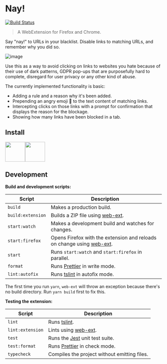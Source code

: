 # Nay!

[![Build Status](https://travis-ci.org/brainlessdeveloper/nay.svg?branch=master)](https://travis-ci.org/brainlessdeveloper/nay)

> A WebExtension for Firefox and Chrome.

Say "nay!" to URLs in your blacklist. Disable links to matching URLs, and remember why you did so.

![image](https://user-images.githubusercontent.com/16181067/62499349-a299ef80-b7e2-11e9-9f95-3e915f2c57a6.png)

Use this as a way to avoid clicking on links to websites you hate because of their use of dark patterns, GDPR pop-ups that are purposefully hard to complete, disregard for user privacy or any other kind of abuse.

The currently implemented functionality is basic:

- Adding a rule and a reason why it's been added.
- Prepending an angry emoji 😤 to the text content of matching links.
- Intercepting clicks on those links with a prompt for confirmation that displays the reason for the blockage.
- Showing how many links have been blocked in a tab.

## Install

<div style="display: flex;">
  <a href="https://addons.mozilla.org/en-US/firefox/addon/nay/">
    <img width="64" height="64" src="https://user-images.githubusercontent.com/16181067/64076344-facdef80-ccc3-11e9-99cc-713a66a17c4f.png" />
  </a>
  <a href="https://chrome.google.com/webstore/detail/nay/ebnlpahabbpbkpfcfdkcegkippoboocp">
    <img width="64" height="64" src="https://user-images.githubusercontent.com/16181067/65276293-b2b62600-db27-11e9-8a68-a427ca8dc082.png" />
  </a>
</div>

## Development

**Build and development scripts:**

| Script            | Description                                                                                                 |
| ----------------- | ----------------------------------------------------------------------------------------------------------- |
| `build`           | Makes a production build.                                                                                   |
| `build:extension` | Builds a ZIP file using [web-ext](https://github.com/mozilla/web-ext).                                      |
| `start:watch`     | Makes a development build and watches for changes.                                                          |
| `start:firefox`   | Opens Firefox with the extension and reloads on change using [web-ext](https://github.com/mozilla/web-ext). |
| `start`           | Runs `start:watch` and `start:firefox` in parallel.                                                         |
| `format`          | Runs [Prettier](https://github.com/prettier/prettier) in write mode.                                        |
| `lint:autofix`    | Runs [tslint](https://github.com/palantir/tslint) in autofix mode.                                          |

The first time you run `yarn`, `web-ext` will throw an exception because there's no build directory. Run `yarn build` first to fix this.

**Testing the extension:**

| Script           | Description                                                          |
| ---------------- | -------------------------------------------------------------------- |
| `lint`           | Runs [tslint](https://github.com/palantir/tslint).                   |
| `lint:extension` | Lints using [web-ext](https://github.com/mozilla/web-ext).           |
| `test`           | Runs the [Jest](https://github.com/facebook/jest) unit test suite.   |
| `test:format`    | Runs [Prettier](https://github.com/prettier/prettier) in check mode. |
| `typecheck`      | Compiles the project without emitting files.                         |
